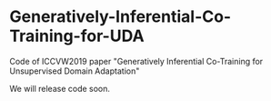 # Generatively-Inferential-Co-Training-for-UDA
Code of ICCVW2019 paper "Generatively Inferential Co-Training for Unsupervised Domain Adaptation"

We will release code soon.
